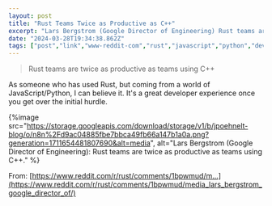 ```yaml
---
layout: post
title: "Rust Teams Twice as Productive as C++"
excerpt: "Lars Bergstrom (Google Director of Engineering) Rust teams are twice as productive as teams using C++."
date: "2024-03-28T19:34:38.862Z"
tags: ["post","link","www-reddit-com","rust","javascript","python","developers","engineering","productivity","c++"]
---
```


> Rust teams are twice as productive as teams using C++

As someone who has used Rust, but coming from a world of JavaScript/Python, I can believe it. It's a great developer experience once you get over the initial hurdle.

{%image src="https://storage.googleapis.com/download/storage/v1/b/jpoehnelt-blog/o/n8n%2Fd9ac04885fbe7bbca49fb66a147b1a0a.png?generation=1711654481807690&alt=media", alt="Lars Bergstrom (Google Director of Engineering): Rust teams are twice as productive as teams using C++." %}

From: [https://www.reddit.com/r/rust/comments/1bpwmud/m...](https://www.reddit.com/r/rust/comments/1bpwmud/media_lars_bergstrom_google_director_of/)